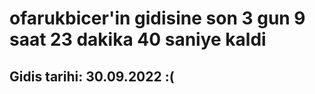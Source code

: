 # ofarukbicer'in gidisine son 3 gun 9 saat 23 dakika 40 saniye kaldi

## Gidis tarihi: 30.09.2022 :(